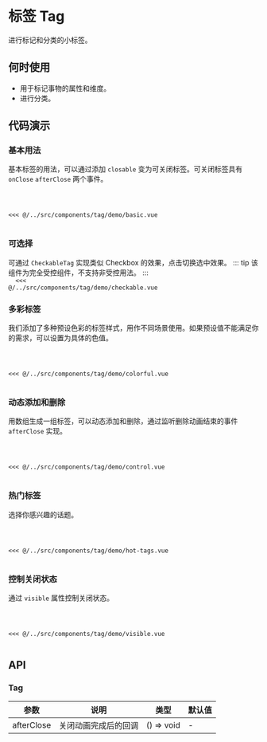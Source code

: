 # 标签 Tag
进行标记和分类的小标签。

## 何时使用
- 用于标记事物的属性和维度。
- 进行分类。

## 代码演示


<!-- ::: tip
该组件为完全受控组件，不支持非受控用法。
::: -->

### 基本用法
基本标签的用法，可以通过添加 `closable` 变为可关闭标签。可关闭标签具有 `onClose` `afterClose` 两个事件。

<Code>
<Basic></Basic>
<Wrapper slot="code">
<<< @/../src/components/tag/demo/basic.vue
</Wrapper>
</Code>

### 可选择
可通过 `CheckableTag` 实现类似 Checkbox 的效果，点击切换选中效果。
::: tip
该组件为完全受控组件，不支持非受控用法。
:::
<Code>
<Checkable></Checkable>
<Wrapper slot="code">
<<< @/../src/components/tag/demo/checkable.vue
</Wrapper>
</Code>

### 多彩标签
我们添加了多种预设色彩的标签样式，用作不同场景使用。如果预设值不能满足你的需求，可以设置为具体的色值。

<Code>
<Colorful></Colorful>
<Wrapper slot="code">
<<< @/../src/components/tag/demo/colorful.vue
</Wrapper>
</Code>

### 动态添加和删除 
用数组生成一组标签，可以动态添加和删除，通过监听删除动画结束的事件 `afterClose` 实现。


<Code>
<Control></Control>
<Wrapper slot="code">
<<< @/../src/components/tag/demo/control.vue
</Wrapper>
</Code>

### 热门标签
选择你感兴趣的话题。

<Code>
<HotTags></HotTags>
<Wrapper slot="code">
<<< @/../src/components/tag/demo/hot-tags.vue
</Wrapper>
</Code>

### 控制关闭状态
通过 `visible` 属性控制关闭状态。

<Code>
<Visible></Visible>
<Wrapper slot="code">
<<< @/../src/components/tag/demo/visible.vue
</Wrapper>
</Code>

## API

### Tag

参数|说明|类型|默认值
--|--|--|--
afterClose|关闭动画完成后的回调|() => void|-

<script>
import Basic from '~comps/tag/demo/basic';
import Checkable from '~comps/tag/demo/checkable';
import Colorful from '~comps/tag/demo/colorful';
import Control from '~comps/tag/demo/control';
import HotTags from '~comps/tag/demo/hot-tags';
import Visible from '~comps/tag/demo/visible';
// import Test from '../.vuepress/test.md'
export default {
    components: {
        Basic,
        Checkable,
        Colorful,
        Control,
        HotTags,
        Visible,
    },
}
</script>
